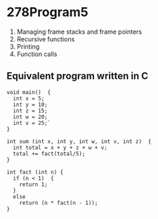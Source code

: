 278Program5
===========
1. Managing frame stacks and frame pointers
2. Recursive functions
3. Printing
4. Function calls

Equivalent program written in C
-------------------------
    void main()  {
      int x = 5;
      int y = 10;
      int z = 15;
      int w = 20;
      int v = 25;`
    }
    
    int sum (int x, int y, int w, int v, int z)  {
      int total = x + y + z + w + v;
      total += fact(total/5);
    }
    
    int fact (int n) {
      if (n < 1)  {
        return 1;
      }
      else
        return (n * fact(n - 1));
    }
